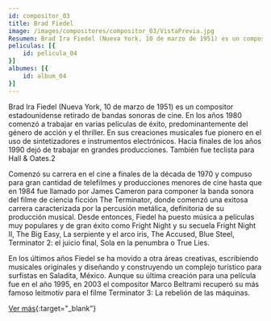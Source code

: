```yaml
---
id: compositor_03
title: Brad Fiedel
image: /images/compositores/compositor_03/VistaPrevia.jpg
Resumen: Brad Ira Fiedel (Nueva York, 10 de marzo de 1951) es un compositor estadounidense retirado de bandas sonoras de cine. En los años 1980 comenzó a trabajar en varias películas de éxito, predominantemente del género de acción y el thriller.
peliculas: [{
    id: pelicula_04
}]
albumes: [{
    id: album_04
}]
---
```


Brad Ira Fiedel (Nueva York, 10 de marzo de 1951) es un compositor estadounidense retirado de bandas sonoras de cine. En los años 1980 comenzó a trabajar en varias películas de éxito, predominantemente del género de acción y el thriller. En sus creaciones musicales fue pionero en el uso de sintetizadores e instrumentos electrónicos. Hacia finales de los años 1990 dejó de trabajar en grandes producciones.​ También fue teclista para Hall & Oates.2

Comenzó su carrera en el cine a finales de la década de 1970 y compuso para gran cantidad de telefilmes y producciones menores de cine hasta que en 1984 fue llamado por James Cameron para componer la banda sonora del filme de ciencia ficción The Terminator, donde comenzó una exitosa carrera caracterizada por la percusión metálica, definitoria de su producción musical. Desde entonces, Fiedel ha puesto música a películas muy populares y de gran éxito como Fright Night y su secuela Fright Night II, The Big Easy, La serpiente y el arco iris, The Accused, Blue Steel, Terminator 2: el juicio final, Sola en la penumbra o True Lies.

En los últimos años Fiedel se ha movido a otra áreas creativas, escribiendo musicales originales y diseñando y construyendo un complejo turístico para surfistas en Saladita, México. Aunque su última creación para una película fue en el año 1995, en 2003 el compositor Marco Beltrami recuperó su más famoso leitmotiv para el filme Terminator 3: La rebelión de las máquinas.

[Ver más](https://es.wikipedia.org/wiki/Brad_Fiedel#:~:text=Brad%20Fiedel%20%2D%20Wikipedia%2C%20la%20enciclopedia%20libre){:target="_blank"}